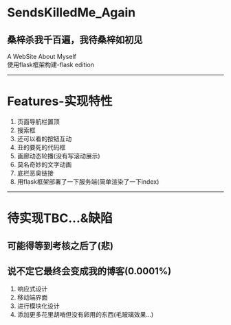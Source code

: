 # SendsKilledMe_Again 
## 桑梓杀我千百遍，我待桑梓如初见
A WebSite About Myself  
使用flask框架构建-flask edition
***
# Features-实现特性
1. 页面导航栏置顶
2. 搜索框
3. 还可以看的按钮互动
4. 丑的要死的代码框
5. 画廊动态轮播(没有写滚动展示)
6. 莫名奇妙的文字动画
7. 底栏恶臭链接
8. 用flask框架部署了一下服务端(简单渲染了一下index)
***
# 待实现TBC...&缺陷
## 可能得等到考核之后了(悲)
## 说不定它最终会变成我的博客(0.0001%)
1. 响应式设计
2. 移动端界面
3. 进行模块化设计
4. 添加更多花里胡哨但没有卵用的东西(毛玻璃效果...)   